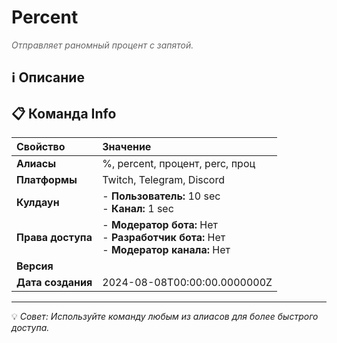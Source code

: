 # Percent

<span style="color: #666; font-style: italic;">Отправляет раномный процент с запятой.</span>

## ℹ️ Описание

## 📋 Команда Info

| **Свойство** | **Значение** |
|:----------------|:----------------|
| **Алиасы** | %, percent, процент, perc, проц |
| **Платформы** | Twitch, Telegram, Discord |
| **Кулдаун** | - **Пользователь:** 10 sec<br> - **Канал:** 1 sec |
| **Права доступа** | - **Модератор бота:** Нет<br> - **Разработчик бота:** Нет<br> - **Модератор канала:** Нет |
| **Версия** |  |
| **Дата создания** | 2024-08-08T00:00:00.0000000Z |

---

💡 *Совет: Используйте команду любым из алиасов для более быстрого доступа.*
